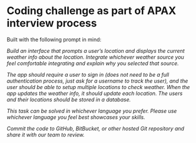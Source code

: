 # Coding challenge as part of APAX interview process

Built with the following prompt in mind:

_Build an interface that prompts a user’s location and displays the current weather info about the location. Integrate whichever weather source you feel comfortable integrating and explain why you selected that source._

_The app should require a user to sign in (does not need to be a full authentication process, just ask for a username to track the user), and the user should be able to setup multiple locations to check weather. When the app updates the weather info, it should update each location. The users and their locations should be stored in a database._

_This task can be solved in whichever language you prefer. Please use whichever language you feel best showcases your skills._

_Commit the code to GitHub, BitBucket, or other hosted Git repository and share it with our team to review._